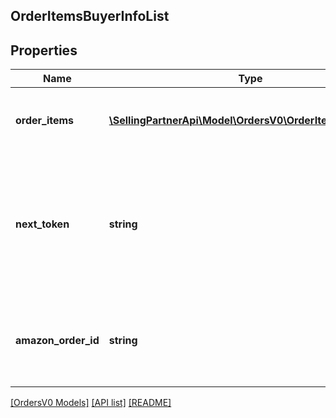 ## OrderItemsBuyerInfoList

## Properties

Name | Type | Description | Notes
------------ | ------------- | ------------- | -------------
**order_items** | [**\SellingPartnerApi\Model\OrdersV0\OrderItemBuyerInfo[]**](OrderItemBuyerInfo.md) | A single order item&#39;s buyer information list. |
**next_token** | **string** | When present and not empty, pass this string token in the next request to return the next response page. | [optional]
**amazon_order_id** | **string** | An Amazon-defined order identifier, in 3-7-7 format. |

[[OrdersV0 Models]](../) [[API list]](../../Api) [[README]](../../../README.md)

